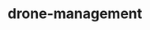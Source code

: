 # drone-management
<!DOCTYPE html>
<html lang="en">
<head>
    <meta charset="UTF-8">
    <meta name="viewport" content="width=device-width, initial-scale=1.0">
    <title>Drone Management System</title>
    <style>
        * {
            margin: 0;
            padding: 0;
            box-sizing: border-box;
        }

        body {
            font-family: 'Segoe UI', Tahoma, Geneva, Verdana, sans-serif;
            background: linear-gradient(135deg, #667eea 0%, #764ba2 100%);
            min-height: 100vh;
        }

        .container {
            max-width: 1200px;
            margin: 0 auto;
            padding: 20px;
        }

        .login-container {
            display: flex;
            justify-content: center;
            align-items: center;
            min-height: 100vh;
        }

        .login-card, .card {
            background: white;
            border-radius: 15px;
            box-shadow: 0 10px 30px rgba(0,0,0,0.2);
            padding: 30px;
            margin: 20px 0;
        }

        .login-card {
            width: 400px;
            text-align: center;
        }

        .logo {
            font-size: 2.5em;
            color: #667eea;
            margin-bottom: 20px;
            font-weight: bold;
        }

        .form-group {
            margin-bottom: 20px;
            text-align: left;
        }

        label {
            display: block;
            margin-bottom: 5px;
            font-weight: bold;
            color: #333;
        }

        input[type="text"], input[type="password"], select, textarea {
            width: 100%;
            padding: 12px;
            border: 2px solid #ddd;
            border-radius: 8px;
            font-size: 16px;
            transition: border-color 0.3s;
        }

        input[type="text"]:focus, input[type="password"]:focus, select:focus, textarea:focus {
            outline: none;
            border-color: #667eea;
        }

        .btn {
            background: linear-gradient(135deg, #667eea 0%, #764ba2 100%);
            color: white;
            border: none;
            padding: 12px 30px;
            border-radius: 8px;
            cursor: pointer;
            font-size: 16px;
            font-weight: bold;
            transition: transform 0.2s;
            margin: 5px;
        }

        .btn:hover {
            transform: translateY(-2px);
        }

        .btn-secondary {
            background: #6c757d;
        }

        .btn-success {
            background: #28a745;
        }

        .btn-danger {
            background: #dc3545;
        }

        .btn-warning {
            background: #ffc107;
            color: #333;
        }

        .header {
            background: white;
            border-radius: 15px;
            padding: 20px;
            margin-bottom: 20px;
            display: flex;
            justify-content: space-between;
            align-items: center;
            box-shadow: 0 5px 15px rgba(0,0,0,0.1);
        }

        .nav-tabs {
            display: flex;
            margin-bottom: 20px;
        }

        .nav-tab {
            background: rgba(255,255,255,0.1);
            color: white;
            border: none;
            padding: 15px 25px;
            margin-right: 10px;
            border-radius: 10px;
            cursor: pointer;
            font-weight: bold;
            transition: background 0.3s;
        }

        .nav-tab.active {
            background: white;
            color: #667eea;
        }

        .nav-tab:hover {
            background: rgba(255,255,255,0.2);
        }

        .dashboard-grid {
            display: grid;
            grid-template-columns: repeat(auto-fit, minmax(300px, 1fr));
            gap: 20px;
            margin-bottom: 30px;
        }

        .stat-card {
            background: white;
            border-radius: 12px;
            padding: 25px;
            text-align: center;
            box-shadow: 0 5px 15px rgba(0,0,0,0.1);
            transition: transform 0.3s;
        }

        .stat-card:hover {
            transform: translateY(-5px);
        }

        .stat-number {
            font-size: 2.5em;
            font-weight: bold;
            color: #667eea;
            margin-bottom: 10px;
        }

        .stat-label {
            color: #666;
            font-weight: bold;
        }

        .table {
            width: 100%;
            border-collapse: collapse;
            margin-top: 20px;
        }

        .table th, .table td {
            padding: 12px;
            text-align: left;
            border-bottom: 1px solid #ddd;
        }

        .table th {
            background: #f8f9fa;
            font-weight: bold;
        }

        .table tr:hover {
            background: #f8f9fa;
        }

        .status {
            padding: 5px 10px;
            border-radius: 20px;
            font-size: 12px;
            font-weight: bold;
        }

        .status-active { background: #d4edda; color: #155724; }
        .status-maintenance { background: #fff3cd; color: #856404; }
        .status-repair { background: #f8d7da; color: #721c24; }
        .status-available { background: #d1ecf1; color: #0c5460; }

        .hidden {
            display: none;
        }

        .modal {
            display: none;
            position: fixed;
            z-index: 1000;
            left: 0;
            top: 0;
            width: 100%;
            height: 100%;
            background: rgba(0,0,0,0.5);
        }

        .modal-content {
            background: white;
            margin: 5% auto;
            padding: 30px;
            border-radius: 15px;
            width: 80%;
            max-width: 600px;
        }

        .close {
            color: #aaa;
            float: right;
            font-size: 28px;
            font-weight: bold;
            cursor: pointer;
        }

        .close:hover {
            color: black;
        }

        .alert {
            padding: 15px;
            margin-bottom: 20px;
            border-radius: 8px;
        }

        .alert-success {
            background: #d4edda;
            color: #155724;
            border: 1px solid #c3e6cb;
        }

        .alert-warning {
            background: #fff3cd;
            color: #856404;
            border: 1px solid #ffeaa7;
        }

        .alert-danger {
            background: #f8d7da;
            color: #721c24;
            border: 1px solid #f5c6cb;
        }

        @media (max-width: 768px) {
            .container {
                padding: 10px;
            }
            
            .dashboard-grid {
                grid-template-columns: 1fr;
            }
            
            .modal-content {
                width: 95%;
                margin: 10% auto;
            }
        }
    </style>
</head>
<body>
    <!-- Login Screen -->
    <div id="loginScreen" class="login-container">
        <div class="login-card">
            <div class="logo">🚁 DroneManager</div>
            <h2 style="margin-bottom: 30px; color: #333;">Welcome Back</h2>
            
            <div class="form-group">
                <label for="username">Username</label>
                <input type="text" id="username" placeholder="Enter your username">
            </div>
            
            <div class="form-group">
                <label for="password">Password</label>
                <input type="password" id="password" placeholder="Enter your password">
            </div>
            
            <div class="form-group">
                <label for="role">Role</label>
                <select id="role">
                    <option value="admin">Administrator</option>
                    <option value="pilot">Pilot</option>
                    <option value="technician">Technician</option>
                    <option value="viewer">Viewer</option>
                </select>
            </div>
            
            <button class="btn" onclick="login()" style="width: 100%; margin-top: 20px;">
                Sign In
            </button>
            
            <div style="margin-top: 20px; font-size: 14px; color: #666;">
                Demo Credentials: admin/admin123, pilot/pilot123, tech/tech123
            </div>
        </div>
    </div>

    <!-- Main Application -->
    <div id="mainApp" class="hidden">
        <div class="container">
            <!-- Header -->
            <div class="header">
                <div>
                    <h1 style="color: #667eea; cursor: pointer;" onclick="currentUser && currentUser.role === 'admin' ? showNotifications() : null">
                        🚁 DroneManager
                    </h1>
                    <span id="welcomeText" style="color: #666;"></span>
                </div>
                <div>
                    <button class="btn btn-secondary" onclick="logout()">Logout</button>
                </div>
            </div>

            <!-- Navigation Tabs -->
            <div class="nav-tabs">
                <button class="nav-tab active" onclick="showTab('dashboard')">Dashboard</button>
                <button id="operationsTab" class="nav-tab" onclick="showTab('operations')">Operations</button>
                <button id="maintenanceTab" class="nav-tab" onclick="showTab('maintenance')">Maintenance</button>
                <button class="nav-tab" onclick="showTab('fleet')">Fleet</button>
                <button class="nav-tab" onclick="showTab('reports')">Reports</button>
            </div>

            <!-- Dashboard Tab -->
            <div id="dashboardTab" class="tab-content">
                <div class="dashboard-grid">
                    <div class="stat-card">
                        <div class="stat-number" id="totalDrones">5</div>
                        <div class="stat-label">Total Drones</div>
                    </div>
                    <div class="stat-card">
                        <div class="stat-number" id="activeFights">3</div>
                        <div class="stat-label">Active Flights</div>
                    </div>
                    <div class="stat-card">
                        <div class="stat-number" id="maintenanceDue">2</div>
                        <div class="stat-label">Maintenance Due</div>
                    </div>
                    <div class="stat-card">
                        <div class="stat-number" id="totalFlightHours">156</div>
                        <div class="stat-label">Total Flight Hours</div>
                    </div>
                </div>

                <div class="card">
                    <h3 style="margin-bottom: 20px;">Recent Activity</h3>
                    <div id="recentActivity">
                        <div class="alert alert-success">✅ Flight DJI-001 completed successfully - 2.5 hours</div>
                        <div class="alert alert-warning">⚠️ Drone MAVIC-003 scheduled for maintenance tomorrow</div>
                        <div class="alert alert-danger">🔧 Repair completed on PHANTOM-002 - Gimbal replacement</div>
                    </div>
                </div>
            </div>

            <!-- Operations Tab -->
            <div id="operationsTab" class="tab-content hidden">
                <div class="card">
                    <div style="display: flex; justify-content: space-between; align-items: center; margin-bottom: 20px;">
                        <h3>Flight Operations</h3>
                        <button class="btn" onclick="showModal('flightModal')">Schedule New Flight</button>
                    </div>
                    
                    <table class="table">
                        <thead>
                            <tr>
                                <th>Flight ID</th>
                                <th>Drone</th>
                                <th>Pilot</th>
                                <th>Date/Time</th>
                                <th>Duration</th>
                                <th>Status</th>
                                <th>Actions</th>
                            </tr>
                        </thead>
                        <tbody id="flightsTable">
                            <tr>
                                <td>FL-001</td>
                                <td>DJI-001</td>
                                <td>John Smith</td>
                                <td>2025-07-23 09:00</td>
                                <td>2.5h</td>
                                <td><span class="status status-active">Completed</span></td>
                                <td><button class="btn btn-secondary" onclick="viewFlight('FL-001')">View</button></td>
                            </tr>
                            <tr>
                                <td>FL-002</td>
                                <td>MAVIC-003</td>
                                <td>Sarah Johnson</td>
                                <td>2025-07-23 14:00</td>
                                <td>1.8h</td>
                                <td><span class="status status-maintenance">In Progress</span></td>
                                <td><button class="btn btn-secondary" onclick="viewFlight('FL-002')">View</button></td>
                            </tr>
                        </tbody>
                    </table>
                </div>
            </div>

            <!-- Maintenance Tab -->
            <div id="maintenanceTab" class="tab-content hidden">
                <div class="card">
                    <div style="display: flex; justify-content: space-between; align-items: center; margin-bottom: 20px;">
                        <h3>Maintenance & Repairs</h3>
                        <button class="btn" onclick="showModal('maintenanceModal')">Create Work Order</button>
                    </div>
                    
                    <table class="table">
                        <thead>
                            <tr>
                                <th>Work Order</th>
                                <th>Drone</th>
                                <th>Type</th>
                                <th>Technician</th>
                                <th>Priority</th>
                                <th>Status</th>
                                <th>Actions</th>
                            </tr>
                        </thead>
                        <tbody id="maintenanceTable">
                            <tr>
                                <td>WO-001</td>
                                <td>PHANTOM-002</td>
                                <td>Repair</td>
                                <td>Mike Wilson</td>
                                <td>High</td>
                                <td><span class="status status-active">Completed</span></td>
                                <td><button class="btn btn-secondary" onclick="viewMaintenance('WO-001')">View</button></td>
                            </tr>
                            <tr>
                                <td>WO-002</td>
                                <td>MAVIC-003</td>
                                <td>Preventive</td>
                                <td>Lisa Chen</td>
                                <td>Medium</td>
                                <td><span class="status status-maintenance">Scheduled</span></td>
                                <td><button class="btn btn-secondary" onclick="viewMaintenance('WO-002')">View</button></td>
                            </tr>
                        </tbody>
                    </table>
                </div>
            </div>

            <!-- Fleet Tab -->
            <div id="fleetTab" class="tab-content hidden">
                <div class="card">
                    <div style="display: flex; justify-content: space-between; align-items: center; margin-bottom: 20px;">
                        <h3>Drone Fleet</h3>
                        <button class="btn" onclick="showModal('droneModal')">Add New Drone</button>
                    </div>
                    
                    <table class="table">
                        <thead>
                            <tr>
                                <th>Drone ID</th>
                                <th>Model</th>
                                <th>Serial Number</th>
                                <th>Flight Hours</th>
                                <th>Battery</th>
                                <th>Status</th>
                                <th>Actions</th>
                            </tr>
                        </thead>
                        <tbody id="fleetTable">
                            <tr>
                                <td>DJI-001</td>
                                <td>DJI Phantom 4</td>
                                <td>PH4-12345</td>
                                <td>45.2h</td>
                                <td>85%</td>
                                <td><span class="status status-available">Available</span></td>
                                <td><button class="btn btn-secondary" onclick="viewDrone('DJI-001')">View</button></td>
                            </tr>
                            <tr>
                                <td>MAVIC-003</td>
                                <td>DJI Mavic Pro</td>
                                <td>MP-67890</td>
                                <td>32.8h</td>
                                <td>92%</td>
                                <td><span class="status status-maintenance">In Flight</span></td>
                                <td><button class="btn btn-secondary" onclick="viewDrone('MAVIC-003')">View</button></td>
                            </tr>
                            <tr>
                                <td>PHANTOM-002</td>
                                <td>DJI Phantom 3</td>
                                <td>PH3-54321</td>
                                <td>78.1h</td>
                                <td>0%</td>
                                <td><span class="status status-repair">Under Repair</span></td>
                                <td><button class="btn btn-secondary" onclick="viewDrone('PHANTOM-002')">View</button></td>
                            </tr>
                        </tbody>
                    </table>
                </div>
            </div>

            <!-- Reports Tab -->
            <div id="reportsTab" class="tab-content hidden">
                <div class="card">
                    <h3 style="margin-bottom: 20px;">Reports & Analytics</h3>
                    
                    <div style="display: grid; grid-template-columns: repeat(auto-fit, minmax(200px, 1fr)); gap: 15px; margin-bottom: 30px;">
                        <button class="btn" onclick="generateReport('flight')">Flight Hours Report</button>
                        <button class="btn" onclick="generateReport('maintenance')">Maintenance Report</button>
                        <button class="btn" onclick="generateReport('utilization')">Utilization Report</button>
                        <button class="btn" onclick="generateReport('costs')">Cost Analysis</button>
                    </div>
                    
                    <div id="reportContent">
                        <p style="text-align: center; color: #666; margin: 50px 0;">Select a report type above to view analytics</p>
                    </div>
                </div>
            </div>
        </div>
    </div>

    <!-- Flight Modal -->
    <div id="flightModal" class="modal">
        <div class="modal-content">
            <span class="close" onclick="hideModal('flightModal')">&times;</span>
            <h3>Schedule New Flight</h3>
            
            <div class="form-group">
                <label>Drone</label>
                <select id="flightDrone">
                    <option value="DJI-001">DJI-001 (DJI Phantom 4)</option>
                    <option value="MAVIC-003">MAVIC-003 (DJI Mavic Pro)</option>
                </select>
            </div>
            
            <div class="form-group">
                <label>Pilot</label>
                <select id="flightPilot">
                    <option value="John Smith">John Smith</option>
                    <option value="Sarah Johnson">Sarah Johnson</option>
                </select>
            </div>
            
            <div class="form-group">
                <label>Date & Time</label>
                <input type="datetime-local" id="flightDateTime">
            </div>
            
            <div class="form-group">
                <label>Estimated Duration (hours)</label>
                <input type="text" id="flightDuration" placeholder="e.g., 2.5">
            </div>
            
            <div style="margin-top: 30px;">
                <button class="btn" onclick="scheduleFlow()">Schedule Flight</button>
                <button class="btn btn-secondary" onclick="hideModal('flightModal')">Cancel</button>
            </div>
        </div>
    </div>

    <!-- Maintenance Modal -->
    <div id="maintenanceModal" class="modal">
        <div class="modal-content">
            <span class="close" onclick="hideModal('maintenanceModal')">&times;</span>
            <h3>Create Work Order</h3>
            
            <div class="form-group">
                <label>Drone</label>
                <select id="maintenanceDrone">
                    <option value="DJI-001">DJI-001 (DJI Phantom 4)</option>
                    <option value="MAVIC-003">MAVIC-003 (DJI Mavic Pro)</option>
                    <option value="PHANTOM-002">PHANTOM-002 (DJI Phantom 3)</option>
                </select>
            </div>
            
            <div class="form-group">
                <label>Type</label>
                <select id="maintenanceType">
                    <option value="Preventive">Preventive Maintenance</option>
                    <option value="Repair">Repair</option>
                    <option value="Inspection">Inspection</option>
                </select>
            </div>
            
            <div class="form-group">
                <label>Priority</label>
                <select id="maintenancePriority">
                    <option value="Low">Low</option>
                    <option value="Medium">Medium</option>
                    <option value="High">High</option>
                    <option value="Critical">Critical</option>
                </select>
            </div>
            
            <div class="form-group">
                <label>Description</label>
                <textarea id="maintenanceDescription" rows="4" placeholder="Describe the work to be performed..."></textarea>
            </div>
            
            <div style="margin-top: 30px;">
                <button class="btn" onclick="createWorkOrder()">Create Work Order</button>
                <button class="btn btn-secondary" onclick="hideModal('maintenanceModal')">Cancel</button>
            </div>
        </div>
    </div>

    <!-- Drone Modal -->
    <div id="droneModal" class="modal">
        <div class="modal-content">
            <span class="close" onclick="hideModal('droneModal')">&times;</span>
            <h3>Add New Drone</h3>
            
            <div class="form-group">
                <label>Drone ID</label>
                <input type="text" id="newDroneId" placeholder="e.g., DJI-004">
            </div>
            
            <div class="form-group">
                <label>Model</label>
                <input type="text" id="newDroneModel" placeholder="e.g., DJI Phantom 4">
            </div>
            
            <div class="form-group">
                <label>Serial Number</label>
                <input type="text" id="newDroneSerial" placeholder="e.g., PH4-12345">
            </div>
            
            <div style="margin-top: 30px;">
                <button class="btn" onclick="addNewDrone()">Add Drone</button>
                <button class="btn btn-secondary" onclick="hideModal('droneModal')">Cancel</button>
            </div>
        </div>
    </div>

    <!-- Notification Modal -->
    <div id="notificationModal" class="modal">
        <div class="modal-content">
            <span class="close" onclick="hideModal('notificationModal')">&times;</span>
            <div id="notificationContent"></div>
        </div>
    </div>

    <script>
        // Application State
        let currentUser = null;
        let currentTab = 'dashboard';
        
        // Sample Data
        let flights = [
            {id: 'FL-001', drone: 'DJI-001', pilot: 'John Smith', datetime: '2025-07-23 09:00', duration: '2.5h', status: 'Completed'},
            {id: 'FL-002', drone: 'MAVIC-003', pilot: 'Sarah Johnson', datetime: '2025-07-23 14:00', duration: '1.8h', status: 'In Progress'}
        ];
        
        let maintenance = [
            {id: 'WO-001', drone: 'PHANTOM-002', type: 'Repair', technician: 'Mike Wilson', priority: 'High', status: 'Completed'},
            {id: 'WO-002', drone: 'MAVIC-003', type: 'Preventive', technician: 'Lisa Chen', priority: 'Medium', status: 'Scheduled'}
        ];
        
        let drones = [
            {id: 'DJI-001', model: 'DJI Phantom 4', serial: 'PH4-12345', hours: '45.2h', battery: '85%', status: 'Available'},
            {id: 'MAVIC-003', model: 'DJI Mavic Pro', serial: 'MP-67890', hours: '32.8h', battery: '92%', status: 'In Flight'},
            {id: 'PHANTOM-002', model: 'DJI Phantom 3', serial: 'PH3-54321', hours: '78.1h', battery: '0%', status: 'Under Repair'}
        ];

        // User Database with Email Integration
        const userDatabase = {
            'admin': {
                password: 'admin123',
                email: 'tinodfa@gmail.com',
                fullName: 'System Administrator',
                role: 'admin'
            },
            'pilot': {
                password: 'pilot123',
                email: 'pilot@droneops.com',
                fullName: 'Pilot User',
                role: 'pilot'
            },
            'tech': {
                password: 'tech123',
                email: 'tech@droneops.com',
                fullName: 'Technician User',
                role: 'technician'
            },
            'viewer': {
                password: 'viewer123',
                email: 'viewer@droneops.com',
                fullName: 'Viewer User',
                role: 'viewer'
            }
        };

        // Authentication
        function login() {
            const username = document.getElementById('username').value;
            const password = document.getElementById('password').value;
            const role = document.getElementById('role').value;
            
            const user = userDatabase[username];
            
            if (user && user.password === password && user.role === role) {
                currentUser = {
                    username: username,
                    role: role,
                    email: user.email,
                    fullName: user.fullName
                };
                
                document.getElementById('loginScreen').classList.add('hidden');
                document.getElementById('mainApp').classList.remove('hidden');
                document.getElementById('welcomeText').innerHTML = `Welcome, ${user.fullName} (${role})<br><small style="color: #888;">${user.email}</small>`;
                
                // Hide tabs based on role
                if (role === 'pilot') {
                    document.getElementById('maintenanceTab').style.display = 'none';
                } else if (role === 'technician') {
                    document.getElementById('operationsTab').style.display = 'none';
                } else if (role === 'viewer') {
                    // Viewer can see all tabs but with limited functionality
                }
                
                updateDashboard();
                
                // Send login notification to admin
                if (username !== 'admin') {
                    sendNotificationToAdmin(`User ${user.fullName} (${username}) logged in at ${new Date().toLocaleString()}`);
                }
            } else {
                alert('Invalid credentials! Try: admin/admin123, pilot/pilot123, tech/tech123');
            }
        }

        function logout() {
            currentUser = null;
            document.getElementById('loginScreen').classList.remove('hidden');
            document.getElementById('mainApp').classList.add('hidden');
            document.getElementById('username').value = '';
            document.getElementById('password').value = '';
        }

        // Tab Management
        function showTab(tabName) {
            // Hide all tabs
            const tabs = document.querySelectorAll('.tab-content');
            tabs.forEach(tab => tab.classList.add('hidden'));
            
            // Remove active class from all nav tabs
            const navTabs = document.querySelectorAll('.nav-tab');
            navTabs.forEach(tab => tab.classList.remove('active'));
            
            // Show selected tab
            document.getElementById(tabName + 'Tab').classList.remove('hidden');
            event.target.classList.add('active');
            
            currentTab = tabName;
            
            // Update content based on tab
            if (tabName === 'operations') {
                updateFlightsTable();
            } else if (tabName === 'maintenance') {
                updateMaintenanceTable();
            } else if (tabName === 'fleet') {
                updateFleetTable();
            }
        }

        // Email Notification System
        function sendNotificationToAdmin(message) {
            const adminEmail = 'tinodfa@gmail.com';
            const timestamp = new Date().toLocaleString();
            
            // Store notification for admin dashboard
            const notifications = JSON.parse(localStorage.getItem('adminNotifications') || '[]');
            notifications.unshift({
                message: message,
                timestamp: timestamp,
                read: false
            });
            
            // Keep only last 50 notifications
            if (notifications.length > 50) {
                notifications.splice(50);
            }
            
            localStorage.setItem('adminNotifications', JSON.stringify(notifications));
            
            // In a real application, this would send an actual email
            console.log(`Email would be sent to ${adminEmail}: ${message}`);
            
            // Update notification badge if admin is logged in
            updateNotificationBadge();
        }

        function updateNotificationBadge() {
            if (currentUser && currentUser.role === 'admin') {
                const notifications = JSON.parse(localStorage.getItem('adminNotifications') || '[]');
                const unreadCount = notifications.filter(n => !n.read).length;
                
                let badge = document.getElementById('notificationBadge');
                if (!badge) {
                    badge = document.createElement('span');
                    badge.id = 'notificationBadge';
                    badge.style.cssText = `
                        background: #dc3545;
                        color: white;
                        border-radius: 50%;
                        padding: 2px 6px;
                        font-size: 12px;
                        margin-left: 10px;
                        display: ${unreadCount > 0 ? 'inline' : 'none'};
                    `;
                    document.querySelector('.header h1').appendChild(badge);
                }
                
                badge.textContent = unreadCount;
                badge.style.display = unreadCount > 0 ? 'inline' : 'none';
            }
        }

        function showNotifications() {
            if (currentUser.role !== 'admin') return;
            
            const notifications = JSON.parse(localStorage.getItem('adminNotifications') || '[]');
            let notificationHtml = '<h3>System Notifications</h3><div style="max-height: 400px; overflow-y: auto;">';
            
            if (notifications.length === 0) {
                notificationHtml += '<p style="text-align: center; color: #666; margin: 20px;">No notifications</p>';
            } else {
                notifications.forEach((notification, index) => {
                    notificationHtml += `
                        <div style="padding: 10px; border-bottom: 1px solid #eee; ${!notification.read ? 'background: #f8f9fa;' : ''}">
                            <div style="font-size: 14px; color: #666;">${notification.timestamp}</div>
                            <div style="margin-top: 5px;">${notification.message}</div>
                        </div>
                    `;
                });
            }
            
            notificationHtml += '</div><div style="margin-top: 20px;"><button class="btn" onclick="markAllAsRead()">Mark All as Read</button></div>';
            
            document.getElementById('notificationContent').innerHTML = notificationHtml;
            showModal('notificationModal');
        }

        function markAllAsRead() {
            const notifications = JSON.parse(localStorage.getItem('adminNotifications') || '[]');
            notifications.forEach(n => n.read = true);
            localStorage.setItem('adminNotifications', JSON.stringify(notifications));
            updateNotificationBadge();
            hideModal('notificationModal');
        }

        // Dashboard Updates
        function updateDashboard() {
            document.getElementById('totalDrones').textContent = drones.length;
            document.getElementById('activeFights').textContent = flights.filter(f => f.status === 'In Progress').length;
            document.getElementById('maintenanceDue').textContent = maintenance.filter(m => m.status === 'Scheduled').length;
            
            const totalHours = drones.reduce((sum, drone) => {
                return sum + parseFloat(drone.hours.replace('h', ''));
            }, 0);
            document.getElementById('totalFlightHours').textContent = Math.round(totalHours);
        }

        // Table Updates
        function updateFlightsTable() {
            const tbody = document.getElementById('flightsTable');
            tbody.innerHTML = '';
            
            flights.forEach(flight => {
                const row = tbody.insertRow();
                const statusClass = flight.status === 'Completed' ? 'status-active' : 
                                  flight.status === 'In Progress' ? 'status-maintenance' : 'status-available';
                
                row.innerHTML = `
                    <td>${flight.id}</td>
                    <td>${flight.drone}</td>
                    <td>${flight.pilot}</td>
                    <td>${flight.datetime}</td>
                    <td>${flight.duration}</td>
                    <td><span class="status ${statusClass}">${flight.status}</span></td>
                    <td><button class="btn btn-secondary" onclick="viewFlight('${flight.id}')">View</button></td>
                `;
            });
        }

        function updateMaintenanceTable() {
            const tbody = document.getElementById('maintenanceTable');
            tbody.innerHTML = '';
            
            maintenance.forEach(work => {
                const row = tbody.insertRow();
                const statusClass = work.status === 'Completed' ? 'status-active' : 
                                  work.status === 'Scheduled' ? 'status-maintenance' : 'status-repair';
                
                row.innerHTML = `
                    <td>${work.id}</td>
                    <td>${work.drone}</td>
                    <td>${work.type}</td>
                    <td>${work.technician}</td>
                    <td>${work.priority}</td>
                    <td><span class="status ${statusClass}">${work.status}</span></td>
                    <td><button class="btn btn-secondary" onclick="viewMaintenance('${work.id}')">View</button></td>
                `;
            });
        }

        function updateFleetTable() {
            const tbody = document.getElementById('fleetTable');
            tbody.innerHTML = '';
            
            drones.forEach(drone => {
                const row = tbody.insertRow();
                const statusClass = drone.status === 'Available' ? 'status-available' : 
                                  drone.status === 'In Flight' ? 'status-maintenance' : 'status-repair';
                
                row.innerHTML = `
                    <td>${drone.id}</td>
                    <td>${drone.model}</td>
                    <td>${drone.serial}</td>
                    <td>${drone.hours}</td>
                    <td>${drone.battery}</td>
                    <td><span class="status ${statusClass}">${drone.status}</span></td>
                    <td><button class="btn btn-secondary" onclick="viewDrone('${drone.id}')">View</button></td>
                `;
            });
        }

        // Modal Management
        function showModal(modalId) {
            if (currentUser && currentUser.role === 'viewer') {
                alert('Viewers have read-only access. Contact an administrator to make changes.');
                return;
            }
            document.getElementById(modalId).style.display = 'block';
        }

        function hideModal(modalId) {
            document.getElementById(modalId).style.display = 'none';
        }

        // Flight Operations
        function scheduleFlow() {
            const drone = document.getElementById('flightDrone').value;
            const pilot = document.getElementById('flightPilot').value;
            const datetime = document.getElementById('flightDateTime').value;
            const duration = document.getElementById('flightDuration').value;
            
            if (!drone || !pilot || !datetime || !duration) {
                alert('Please fill in all fields');
                return;
            }
            
            const newFlight = {
                id: 'FL-' + String(flights.length + 1).padStart(3, '0'),
                drone: drone,
                pilot: pilot,
                datetime: datetime.replace('T', ' '),
                duration: duration + 'h',
                status: 'Scheduled'
            };
            
            flights.push(newFlight);
            updateFlightsTable();
            updateDashboard();
            hideModal('flightModal');
            
            // Send notification to admin
            sendNotificationToAdmin(`New flight scheduled: ${newFlight.id} - ${drone} with pilot ${pilot} on ${datetime.replace('T', ' ')}`);
            
            // Clear form
            document.getElementById('flightDrone').value = '';
            document.getElementById('flightPilot').value = '';
            document.getElementById('flightDateTime').value = '';
            document.getElementById('flightDuration').value = '';
            
            alert('Flight scheduled successfully!');
        }

        function viewFlight(flightId) {
            const flight = flights.find(f => f.id === flightId);
            if (flight) {
                alert(`Flight Details:\nID: ${flight.id}\nDrone: ${flight.drone}\nPilot: ${flight.pilot}\nDate/Time: ${flight.datetime}\nDuration: ${flight.duration}\nStatus: ${flight.status}`);
            }
        }

        // Maintenance Operations
        function createWorkOrder() {
            const drone = document.getElementById('maintenanceDrone').value;
            const type = document.getElementById('maintenanceType').value;
            const priority = document.getElementById('maintenancePriority').value;
            const description = document.getElementById('maintenanceDescription').value;
            
            if (!drone || !type || !priority || !description) {
                alert('Please fill in all fields');
                return;
            }
            
            const newWork = {
                id: 'WO-' + String(maintenance.length + 1).padStart(3, '0'),
                drone: drone,
                type: type,
                technician: currentUser.username,
                priority: priority,
                status: 'Scheduled',
                description: description
            };
            
            maintenance.push(newWork);
            updateMaintenanceTable();
            updateDashboard();
            hideModal('maintenanceModal');
            
            // Send notification to admin
            sendNotificationToAdmin(`New work order created: ${newWork.id} - ${type} maintenance for ${drone} (Priority: ${priority})`);
            
            // Clear form
            document.getElementById('maintenanceDrone').value = '';
            document.getElementById('maintenanceType').value = '';
            document.getElementById('maintenancePriority').value = '';
            document.getElementById('maintenanceDescription').value = '';
            
            alert('Work order created successfully!');
        }

        function viewMaintenance(workId) {
            const work = maintenance.find(w => w.id === workId);
            if (work) {
                alert(`Work Order Details:\nID: ${work.id}\nDrone: ${work.drone}\nType: ${work.type}\nTechnician: ${work.technician}\nPriority: ${work.priority}\nStatus: ${work.status}`);
            }
        }

        // Fleet Management
        function addNewDrone() {
            const id = document.getElementById('newDroneId').value;
            const model = document.getElementById('newDroneModel').value;
            const serial = document.getElementById('newDroneSerial').value;
            
            if (!id || !model || !serial) {
                alert('Please fill in all fields');
                return;
            }
            
            // Check if drone ID already exists
            if (drones.find(d => d.id === id)) {
                alert('Drone ID already exists!');
                return;
            }
            
            const newDrone = {
                id: id,
                model: model,
                serial: serial,
                hours: '0.0h',
                battery: '100%',
                status: 'Available'
            };
            
            drones.push(newDrone);
            updateFleetTable();
            updateDashboard();
            hideModal('droneModal');
            
            // Send notification to admin
            sendNotificationToAdmin(`New drone added to fleet: ${newDrone.id} - ${newDrone.model} (Serial: ${newDrone.serial})`);
            
            // Clear form
            document.getElementById('newDroneId').value = '';
            document.getElementById('newDroneModel').value = '';
            document.getElementById('newDroneSerial').value = '';
            
            alert('Drone added successfully!');
        }

        function viewDrone(droneId) {
            const drone = drones.find(d => d.id === droneId);
            if (drone) {
                alert(`Drone Details:\nID: ${drone.id}\nModel: ${drone.model}\nSerial: ${drone.serial}\nFlight Hours: ${drone.hours}\nBattery: ${drone.battery}\nStatus: ${drone.status}`);
            }
        }

        // Reports
        function generateReport(reportType) {
            const reportContent = document.getElementById('reportContent');
            
            switch(reportType) {
                case 'flight':
                    reportContent.innerHTML = `
                        <h4>Flight Hours Report</h4>
                        <table class="table">
                            <thead>
                                <tr><th>Drone</th><th>Total Hours</th><th>Flights</th><th>Avg Duration</th></tr>
                            </thead>
                            <tbody>
                                <tr><td>DJI-001</td><td>45.2h</td><td>18</td><td>2.5h</td></tr>
                                <tr><td>MAVIC-003</td><td>32.8h</td><td>15</td><td>2.2h</td></tr>
                                <tr><td>PHANTOM-002</td><td>78.1h</td><td>25</td><td>3.1h</td></tr>
                            </tbody>
                        </table>
                    `;
                    break;
                case 'maintenance':
                    reportContent.innerHTML = `
                        <h4>Maintenance Report</h4>
                        <table class="table">
                            <thead>
                                <tr><th>Drone</th><th>Last Service</th><th>Next Due</th><th>Total Cost</th></tr>
                            </thead>
                            <tbody>
                                <tr><td>DJI-001</td><td>2025-06-15</td><td>2025-08-15</td><td>$245</td></tr>
                                <tr><td>MAVIC-003</td><td>2025-07-01</td><td>2025-09-01</td><td>$180</td></tr>
                                <tr><td>PHANTOM-002</td><td>2025-07-20</td><td>2025-09-20</td><td>$420</td></tr>
                            </tbody>
                        </table>
                    `;
                    break;
                case 'utilization':
                    reportContent.innerHTML = `
                        <h4>Drone Utilization Report</h4>
                        <table class="table">
                            <thead>
                                <tr><th>Drone</th><th>Utilization Rate</th><th>Available Days</th><th>Efficiency</th></tr>
                            </thead>
                            <tbody>
                                <tr><td>DJI-001</td><td>78%</td><td>22 days</td><td>High</td></tr>
                                <tr><td>MAVIC-003</td><td>65%</td><td>28 days</td><td>Medium</td></tr>
                                <tr><td>PHANTOM-002</td><td>45%</td><td>15 days</td><td>Low</td></tr>
                            </tbody>
                        </table>
                    `;
                    break;
                case 'costs':
                    reportContent.innerHTML = `
                        <h4>Cost Analysis Report</h4>
                        <table class="table">
                            <thead>
                                <tr><th>Category</th><th>This Month</th><th>Last Month</th><th>YTD</th></tr>
                            </thead>
                            <tbody>
                                <tr><td>Maintenance</td><td>$845</td><td>$720</td><td>$5,240</td></tr>
                                <tr><td>Repairs</td><td>$420</td><td>$280</td><td>$2,100</td></tr>
                                <tr><td>Parts</td><td>$315</td><td>$450</td><td>$3,200</td></tr>
                                <tr><td>Operations</td><td>$150</td><td>$130</td><td>$980</td></tr>
                            </tbody>
                        </table>
                    `;
                    break;
            }
        }

        // Close modals when clicking outside
        window.onclick = function(event) {
            const modals = document.querySelectorAll('.modal');
            modals.forEach(modal => {
                if (event.target === modal) {
                    modal.style.display = 'none';
                }
            });
        }

        // Initialize app
        document.addEventListener('DOMContentLoaded', function() {
            // Set default datetime to current time
            const now = new Date();
            now.setMinutes(now.getMinutes() - now.getTimezoneOffset());
            document.getElementById('flightDateTime').value = now.toISOString().slice(0, 16);
            
            // Update notification badge on load
            setTimeout(() => {
                updateNotificationBadge();
            }, 1000);
        });
    </script>
</body>
</html>
